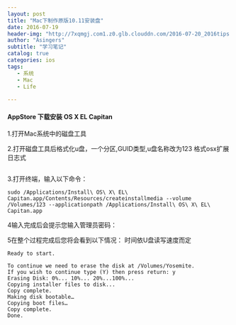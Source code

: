 ```yaml
---
layout: post
title: "Mac下制作原版10.11安装盘"
date: 2016-07-19
header-img: "http://7xqmgj.com1.z0.glb.clouddn.com/2016-07-20_2016tips.jpeg"
author: "Asingers"
subtitle: "学习笔记"
catalog: true
categories: ios
tags:
   - 系统
   - Mac
   - Life
   
---
```

#### AppStore 下载安装 OS X EL Capitan 
 
1.打开Mac系统中的磁盘工具  

2.打开磁盘工具后格式化u盘，一个分区,GUID类型,u盘名称改为123 格式osx扩展日志式  

<img src="http://7xqmgj.com1.z0.glb.clouddn.com/2016-07-20_%E5%B1%8F%E5%B9%95%E5%BF%AB%E7%85%A7%202016-07-20%20%E4%B8%8A%E5%8D%8810.47.32.png" alt="" class="shadow"/>

3.打开终端，输入以下命令：
 
	sudo /Applications/Install\ OS\ X\ EL\ Capitan.app/Contents/Resources/createinstallmedia --volume /Volumes/123 --applicationpath /Applications/Install\ OS\ X\ EL\ Capitan.app  
	
4输入完成后会提示您输入管理员密码：

5在整个过程完成后您将会看到以下情况： 时间依U盘读写速度而定
 
	Ready to start.
 
	To continue we need to erase the disk at /Volumes/Yosemite.
	If you wish to continue type (Y) then press return: y
	Erasing Disk: 0%... 10%... 20%...100%...
	Copying installer files to disk...
	Copy complete.
	Making disk bootable…
	Copying boot files…
	Copy complete.
	Done.  
	
